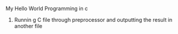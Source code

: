 My Hello World Programming in c
1. Runnin g C file through preprocessor and outputting the result in another file
